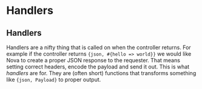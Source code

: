 # Handlers

## Handlers

Handlers are a nifty thing that is called on when the controller returns. For example if the controller returns
`{json, #{hello => world}}` we would like Nova to create a proper JSON response to the requester. That means setting correct
headers, encode the payload and send it out. This is what _handlers_ are for. They are (often short) functions that transforms something like
`{json, Payload}` to proper output.
